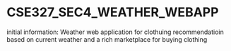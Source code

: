 # CSE327_SEC4_WEATHER_WEBAPP
initial information:
Weather web application for clothuing recommendatioin based on current weather and a rich marketplace for buying clothing
